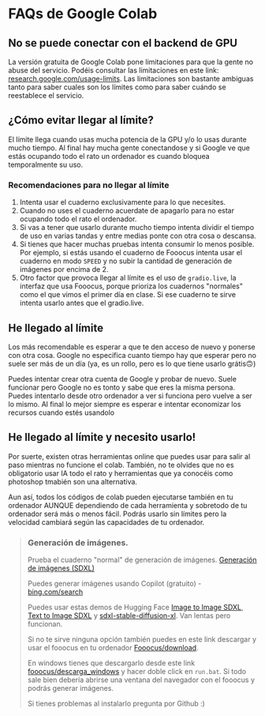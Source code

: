# FAQs de Google Colab

## No se puede conectar con el backend de GPU

La versión gratuita de Google Colab pone limitaciones para que la gente no abuse del servicio. Podéis consultar las limitaciones en este link: [research.google.com/usage-limits](https://research.google.com/colaboratory/faq.html#usage-limits). Las limitaciones son bastante ambiguas tanto para saber cuales son los límites como para saber cuándo se reestablece el servicio. 

## ¿Cómo evitar llegar al límite?

El límite llega cuando usas mucha potencia de la GPU y/o lo usas durante mucho tiempo. Al final hay mucha gente conectandose y si Google ve que estás ocupando todo el rato un ordenador es cuando bloquea temporalmente su uso.

### Recomendaciones para no llegar al límite

1. Intenta usar el cuaderno exclusivamente para lo que necesites. 
2. Cuando no uses el cuaderno acuerdate de apagarlo para no estar ocupando todo el rato el ordenador.
3. Si vas a tener que usarlo durante mucho tiempo intenta dividir el tiempo de uso en varias tandas y entre medias ponte con otra cosa o descansa.
4. Si tienes que hacer muchas pruebas intenta consumir lo menos posible. Por ejemplo, si estás usando el cuaderno de Fooocus intenta usar el cuaderno en modo `SPEED` y no subir la cantidad de generación de imágenes por encima de 2.
5. Otro factor que provoca llegar al límite es el uso de `gradio.live`, la interfaz que usa Fooocus, porque prioriza los cuadernos "normales" como el que vimos el primer día en clase. Si ese cuaderno te sirve intenta usarlo antes que el gradio.live.

## He llegado al límite

Los más recomendable es esperar a que te den acceso de nuevo y ponerse con otra cosa. Google no especifica cuanto tiempo hay que esperar pero no suele ser más de un día (ya, es un rollo, pero es lo que tiene usarlo grátis🙃)

Puedes intentar crear otra cuenta de Google y probar de nuevo. Suele funcionar pero Google no es tonto y sabe que eres la misma persona. Puedes intentarlo desde otro ordenador a ver si funciona pero vuelve a ser lo mismo. Al final lo mejor siempre es esperar e intentar economizar los recursos cuando estés usandolo

## He llegado al límite y necesito usarlo!

Por suerte, existen otras herramientas online que puedes usar para salir al paso mientras no funcione el colab. También, no te olvides que no es obligatorio usar IA todo el rato y herramientas que ya conocéis como photoshop tmabién son una alternativa.

Aun así, todos los códigos de colab pueden ejecutarse también en tu ordenador AUNQUE dependiendo de cada herramienta y sobretodo de tu ordenador será más o menos fácil. Podrás usarlo sin límites pero la velocidad cambiará según las capacidades de tu ordenador.

> ### Generación de imágenes.
>
> Prueba el cuaderno "normal" de generación de imágenes. [Generación de imágenes (SDXL)](https://colab.research.google.com/drive/1viT3anI3z6lv_y2FoMmmA6W1ECEaiR_W?usp=sharing)
>
> Puedes generar imágenes usando Copilot (gratuito) - [bing.com/search](https://www.bing.com/search?q=Bing+AI&showconv=1)
>
> Puedes usar estas demos de Hugging Face [Image to Image SDXL](https://huggingface.co/spaces/tonyassi/image-to-image-SDXL), [Text to Image SDXL](https://huggingface.co/spaces/tonyassi/text-to-image-SDXL) y [sdxl-stable-diffusion-xl](https://huggingface.co/spaces/prodia/sdxl-stable-diffusion-xl). Van lentas pero funcionan.
>
> Si no te sirve ninguna opción también puedes en este link descargar y usar el fooocus en tu ordenador [Fooocus/download](https://github.com/lllyasviel/Fooocus?tab=readme-ov-file#download).
> 
> En windows tienes que descargarlo desde este link [fooocus/descarga_windows](https://github.com/lllyasviel/Fooocus/releases/download/release/Fooocus_win64_2-1-831.7z) y hacer doble click en `run.bat`. Si todo sale bien debería abrirse una ventana del navegador con el fooocus y podrás generar imágenes.
>
> Si tienes problemas al instalarlo pregunta por Github :)

